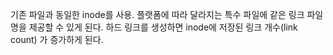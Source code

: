 기존 파일과 동일한 inode를 사용.
플랫폼에 따라 달라지는 특수 파일에 같은 링크 파일명을 제공할 수 있게 된다.
하드 링크를 생성하면 inode에 저장된 링크 개수(link count) 가 증가하게 된다.